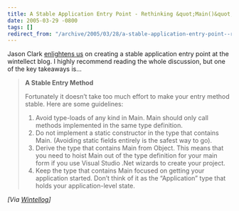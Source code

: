 ```yaml
---
title: A Stable Application Entry Point - Rethinking &quot;Main()&quot;.
date: 2005-03-29 -0800
tags: []
redirect_from: "/archive/2005/03/28/a-stable-application-entry-point--rethinking-main.aspx/"
---
```


Jason Clark [enlightens
us](http://wintellect.com/WEBLOGS/wintellect/archive/2005/03/30/941.aspx)
on creating a stable application entry point at the wintellect blog. I
highly recommend reading the whole discussion, but one of the key
takeaways is...

> **A Stable Entry Method**
>
> Fortunately it doesn’t take too much effort to make your entry method
> stable. Here are some guidelines:
>
> 1.  Avoid type-loads of any kind in Main. Main should only call
>     methods implemented in the same type definition.
> 2.  Do not implement a static constructor in the type that contains
>     Main. (Avoiding static fields entirely is the safest way to go).
> 3.  Derive the type that contains Main from Object. This means that
>     you need to hoist Main out of the type definition for your main
>     form if you use Visual Studio .Net wizards to create your project.
> 4.  Keep the type that contains Main focused on getting your
>     application started. Don’t think of it as the “Application” type
>     that holds your application-level state.

*[Via
[Wintellog](http://wintellect.com/WEBLOGS/wintellect/archive/2005/03/30/941.aspx)]*

